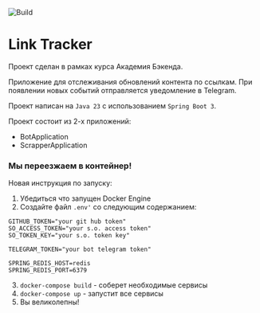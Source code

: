 ![Build](https://github.com/central-university-dev/backend-academy-2025-spring-template/actions/workflows/build.yaml/badge.svg)

# Link Tracker

<!-- этот файл можно и нужно менять -->

Проект сделан в рамках курса Академия Бэкенда.

Приложение для отслеживания обновлений контента по ссылкам.
При появлении новых событий отправляется уведомление в Telegram.

Проект написан на `Java 23` с использованием `Spring Boot 3`.

Проект состоит из 2-х приложений:
* BotApplication
* ScrapperApplication

### Мы переезжаем в контейнер!

Новая инструкция по запуску:
1. Убедиться что запущен Docker Engine
2. Создайте файл <code>.env'</code> со следующим содержанием:

```
GITHUB_TOKEN="your git hub token"
SO_ACCESS_TOKEN="your s.o. access token"
SO_TOKEN_KEY="your s.o. token key"

TELEGRAM_TOKEN="your bot telegram token"

SPRING_REDIS_HOST=redis
SPRING_REDIS_PORT=6379
```

3. `docker-compose build` - соберет необходимые сервисы
4. `docker-compose up` - запустит все сервисы
5. Вы великолепны!

